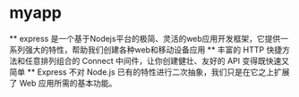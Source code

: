 # myapp
** express 是一个基于Nodejs平台的极简、灵活的web应用开发框架，它提供一系列强大的特性，帮助我们创建各种web和移动设备应用
** 丰富的 HTTP 快捷方法和任意排列组合的 Connect 中间件，让你创建健壮、友好的 API 变得既快速又简单
** Express 不对 Node.js 已有的特性进行二次抽象，我们只是在它之上扩展了 Web 应用所需的基本功能。

